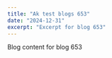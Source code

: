 ```yaml
---
title: "Ak test blogs 653"
date: "2024-12-31"
excerpt: "Excerpt for blog 653"
---
```


Blog content for blog 653